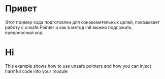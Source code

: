 # Привет

Этот пример кода подготовлен для ознакомительных целей, показывает работу с unsafe.Pointer и как в метод init можно подложить вредоносный код

# Hi

This example shows how to use unsafe pointers and how you can inject harmful code into your module